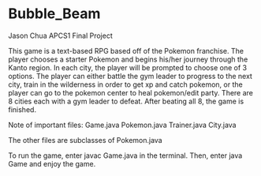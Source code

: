 # Bubble_Beam
Jason Chua
APCS1 Final Project

This game is a text-based RPG based off of the Pokemon franchise. The player chooses a starter Pokemon and begins his/her journey through the Kanto region. In each city, the player will be prompted to choose one of 3 options. The player can either battle the gym leader to progress to the next city, train in the wilderness in order to get xp and catch pokemon, or the player can go to the pokemon center to heal pokemon/edit party. There are 8 cities each with a gym leader to defeat. After beating all 8, the game is finished. 

Note of important files:
Game.java
Pokemon.java
Trainer.java
City.java

The other files are subclasses of Pokemon.java

To run the game, enter javac Game.java in the terminal.
Then, enter java Game and enjoy the game.
